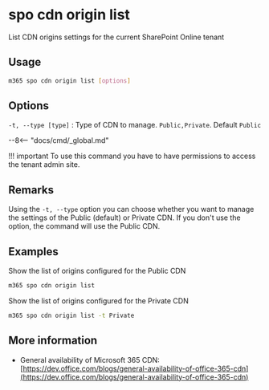 # spo cdn origin list

List CDN origins settings for the current SharePoint Online tenant

## Usage

```sh
m365 spo cdn origin list [options]
```

## Options

`-t, --type [type]`
: Type of CDN to manage. `Public,Private`. Default `Public`

--8<-- "docs/cmd/_global.md"

!!! important
    To use this command you have to have permissions to access the tenant admin site.

## Remarks

Using the `-t, --type` option you can choose whether you want to manage the settings of the Public (default) or Private CDN. If you don't use the option, the command will use the Public CDN.

## Examples

Show the list of origins configured for the Public CDN

```sh
m365 spo cdn origin list
```

Show the list of origins configured for the Private CDN

```sh
m365 spo cdn origin list -t Private
```

## More information

- General availability of Microsoft 365 CDN: [https://dev.office.com/blogs/general-availability-of-office-365-cdn](https://dev.office.com/blogs/general-availability-of-office-365-cdn)